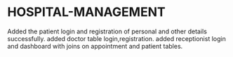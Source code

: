 # HOSPITAL-MANAGEMENT
Added the patient login and registration of personal and other details successfully.
added doctor table login,registration.
added receptionist login and dashboard with joins on appointment and patient tables.

